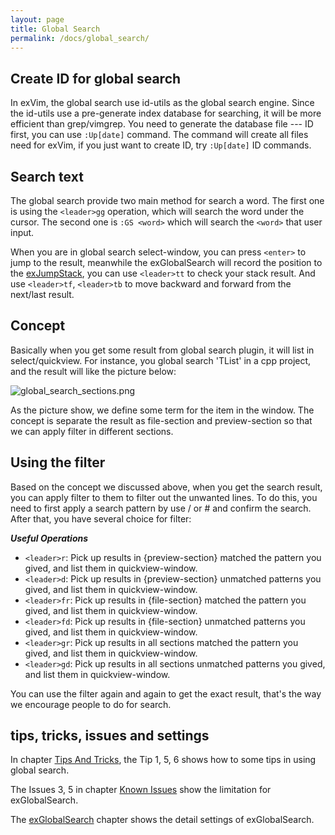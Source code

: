 ```yaml
---
layout: page
title: Global Search
permalink: /docs/global_search/
---
```


## Create ID for global search

In exVim, the global search use id-utils as the global search engine. Since the id-utils use a pre-generate index database for searching, it will be more efficient than grep/vimgrep.  You need to generate the database file --- ID first, you can use `:Up[date]` command.  The command will create all files need for exVim, if you just want to create ID, try `:Up[date]` ID commands.

## Search text

The global search provide two main method for search a word. The first one is using the `<leader>gg` operation, which will search the word under the cursor. The second one is `:GS <word>` which will search the `<word>` that user input.

When you are in global search select-window, you can press `<enter>` to jump to the result, meanwhile the exGlobalSearch will record the position to the [exJumpStack](../ex_jump_stack), you can use `<leader>tt` to check your stack result. And use `<leader>tf`, `<leader>tb` to move backward and forward from the next/last result.

## Concept

Basically when you get some result from global search plugin, it will list in select/quickview.  For instance, you global search 'TList' in a cpp project, and the result will like the picture below:

![global_search_sections.png](../images/global_search_sections.png)

As the picture show, we define some term for the item in the window. The concept is separate the result as file-section and preview-section so that we can apply filter in different sections.

## Using the filter

Based on the concept we discussed above, when you get the search result, you can apply filter to them to filter out the unwanted lines. To do this, you need to first apply a search pattern by use / or # and confirm the search. After that, you have several choice for filter:

***Useful Operations***

- `<leader>r`: Pick up results in {preview-section} matched the pattern you gived, and list them in quickview-window.
- `<leader>d`: Pick up results in {preview-section} unmatched patterns you gived, and list them in quickview-window.
- `<leader>fr`: Pick up results in {file-section} matched the pattern you gived, and list them in quickview-window.
- `<leader>fd`: Pick up results in {file-section} unmatched patterns you gived, and list them in quickview-window.
- `<leader>gr`: Pick up results in all sections matched the pattern you gived, and list them in quickview-window.
- `<leader>gd`: Pick up results in all sections unmatched patterns you gived, and list them in quickview-window.

You can use the filter again and again to get the exact result, that's the way we encourage people to do for search.

## tips, tricks, issues and settings

In chapter [Tips And Tricks](../tips_and_tricks), the Tip 1, 5, 6 shows how to some tips in using
global search.

The Issues 3, 5 in chapter [Known Issues](../known_issues) show the limitation for exGlobalSearch.

The [exGlobalSearch](../ex_global_search) chapter shows the detail settings of exGlobalSearch.
